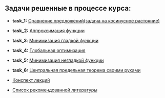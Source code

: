 ## Задачи решенные в процессе курса:

- **task_1:** [Сравнение предложений(задача на косинусное растояние)](https://github.com/AlexG888/Specialization_from_MIPT_and_Yandex/blob/master/course_1/task_1.ipynb)

- **task_2:** [Аппроксимация функции](https://github.com/AlexG888/Specialization_from_MIPT_and_Yandex/blob/master/course_1/task_2.ipynb)

- **task_3**: [Минимизация гладкой функции](https://github.com/AlexG888/Specialization_from_MIPT_and_Yandex/blob/master/course_1/task_3.ipynb)

- **task_4:** [Глобальная оптимизация](https://github.com/AlexG888/Specialization_from_MIPT_and_Yandex/blob/master/course_1/task_4.ipynb)

- **task_5:** [Минимизация негладкой функции](https://github.com/AlexG888/Specialization_from_MIPT_and_Yandex/blob/master/course_1/task_5.ipynb)

- **task_6:** [Центральная предельная теорема своими руками](https://github.com/AlexG888/Specialization_from_MIPT_and_Yandex/blob/master/course_1/task_6.ipynb)

- [Конспект лекций](https://github.com/AlexG888/Specialization_from_MIPT_and_Yandex/blob/master/course_1/lecture_notes.pdf)

- [Список рекомендованной литературы](https://github.com/AlexG888/Specialization_from_MIPT_and_Yandex/blob/master/course_1/Recommended_reading_list.md)
